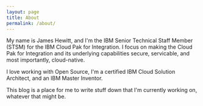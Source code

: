 ```yaml
---
layout: page
title: About
permalink: /about/
---
```


My name is James Hewitt, and I'm the IBM Senior Technical Staff Member (STSM) for the IBM Cloud Pak for Integration. I focus on making the Cloud Pak for Integration and its underlying capabilities secure, servicable, and most importantly, cloud-native.

I love working with Open Source, I'm a certified IBM Cloud Solution Architect, and an IBM Master Inventor.

This blog is a place for me to write stuff down that I'm currently working on, whatever that might be.